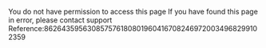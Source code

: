 You do not have permission to access this page If you have found this page in error, please contact support Reference:8626435956308575761808019604167082469720034968299102359